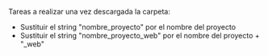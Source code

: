 Tareas a realizar una vez descargada la carpeta:

* Sustituir el string "nombre_proyecto" por el nombre del proyecto
* Sustituir el string "nombre_proyecto_web" por el nombre del proyecto + "_web"